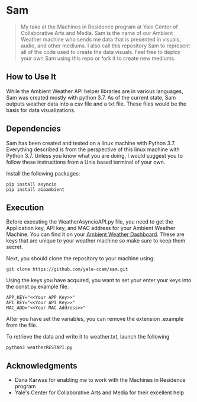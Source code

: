 # Sam

>My take at the Machines in Residence program at Yale Center of Collaborative Arts and Media. Sam is the name of our Ambient Weather machine who sends me data that is presented in visuals, audio, and other mediums. I also call this repository Sam to represent all of the code used to create the data visuals. Feel free to deploy your own Sam using this repo or fork it to create new mediums.

## How to Use It

While the Ambient Weather API helper libraries are in various languages, Sam was created mostly with python 3.7. As of the current state, Sam outputs weather data into a csv file and a txt file. These files would be the basis for data visualizations.

## Dependencies

Sam has been created and tested on a linux machine with Python 3.7. Everything described is from the perspective of this linux machine with Python 3.7. Unless you know what you are doing, I would suggest you to follow these instructions from a Unix based terminal of your own.

Install the following packages:

```
pip install asyncio
pip install aioambient
```

## Execution

Before executing the WeatherAsyncioAPI.py file, you need to get the Application key, API key, and MAC address for your Ambient Weather Machine. You can find it on your [Ambient Weather Dashboard](https://dashboard.ambientweather.net). These are keys that are unique to your weather machine so make sure to keep them secret.

Next, you should clone the repository to your machine using:
```
git clone https://github.com/yale-ccam/sam.git
```

Using the keys you have acquired, you want to set your enter your keys into the const.py.example file.
```
APP_KEY="<<Your APP Key>>"
API_KEY="<<Your API Key>>"
MAC_ADD="<<Your MAC Address>>"
```
After you have set the variables, you can remove the extension .example from the file.


To retrieve the data and write it to weather.txt, launch the following
```
python3 weatherRESTAPI.py
```

## Acknowledgments

* Dana Karwas for enabling me to work with the Machines in Residence program
* Yale's Center for Collaborative Arts and Media for their excellent help 

